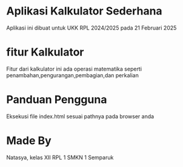 # Aplikasi Kalkulator Sederhana
Aplikasi ini dibuat untuk UKK RPL 2024/2025 pada 21 Februari 2025

# fitur Kalkulator 
Fitur dari kalkulator ini ada operasi matematika seperti penambahan,pengurangan,pembagian,dan perkalian

# Panduan Pengguna
Eksekusi file index.html sesuai pathnya pada browser anda

# Made By
Natasya, kelas XII RPL 1 SMKN 1 Semparuk
